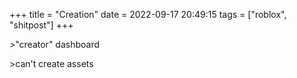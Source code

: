 +++
title = "Creation"
date = 2022-09-17 20:49:15
tags = ["roblox", "shitpost"]
+++

&gt;"creator" dashboard

&gt;can't create assets

